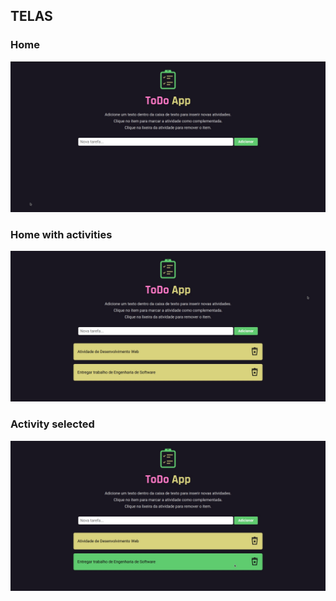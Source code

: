 ## TELAS

### Home

<img src="././prints/home.jpg">


### Home with activities

<img src="././prints/activities.jpg">


### Activity selected

<img src="././prints/selected.jpg">